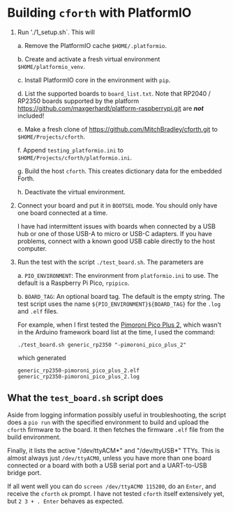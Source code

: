 # Building `cforth` with PlatformIO

1. Run './1_setup.sh`. This will

    a. Remove the PlatformIO cache `$HOME/.platformio`.

    b. Create and activate a fresh virtual environment `$HOME/platformio_venv`.

    c. Install PlatformIO core in the environment with `pip`.

    d. List the supported boards to `board_list.txt`. Note that RP2040 / RP2350 boards
supported by the platform <https://github.com/maxgerhardt/platform-raspberrypi.git>
are ***not*** included!

    e. Make a fresh clone of <https://github.com/MitchBradley/cforth.git> to
`$HOME/Projects/cforth`.

    f. Append `testing_platformio.ini` to `$HOME/Projects/cforth/platformio.ini`.

    g. Build the host `cforth`. This creates dictionary data for the embedded Forth.

    h. Deactivate the virtual environment.

3.  Connect your board and put it in `BOOTSEL` mode. You should only
    have one board connected at a time.

    I have had intermittent issues with boards when connected by a USB
    hub or one of those USB-A to micro or USB-C adapters. If you have
    problems, connect with a known good USB cable directly to the host
    computer.

4.  Run the test with the script `./test_board.sh`. The parameters are

    a.  `PIO_ENVIRONMENT`: The environment from `platformio.ini` to
        use. The default is a Raspberry Pi Pico, `rpipico`.

    b.  `BOARD_TAG`: An optional board tag. The default is the empty
        string. The test script uses the name
        `${PIO_ENVIRONMENT}${BOARD_TAG}` for the `.log` and `.elf`
        files.

    For example, when I first tested the [Pimoroni Pico Plus
    2](https://shop.pimoroni.com/products/pimoroni-pico-plus-2?variant=42092668289107),
    which wasn't in the Arduino framework board list at the time, I used the
    command:

    ```
    ./test_board.sh generic_rp2350 "-pimoroni_pico_plus_2"
    ```

    which generated

    ```
    generic_rp2350-pimoroni_pico_plus_2.elf
    generic_rp2350-pimoroni_pico_plus_2.log
    ```

## What the `test_board.sh` script does

Aside from logging information possibly useful in troubleshooting, the
script does a `pio run` with the specified environment to build and
upload the `cforth` firmware to the board. It then fetches the firmware
`.elf` file from the build environment.

Finally, it lists the active "/dev/ttyACM*" and "/dev/ttyUSB*" TTYs.
This is almost always just `/dev/ttyACM0`, unless you have more than
one board connected or a board with both a USB serial port and a
UART-to-USB bridge port.

If all went well you can do `screen /dev/ttyACM0 115200`, do an
`Enter`, and receive the `cforth` `ok` prompt. I have not tested
`cforth` itself extensively yet, but `2 3 + . Enter` behaves as expected.
